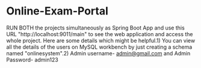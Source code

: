 # Online-Exam-Portal

RUN BOTH the projects simultaneously as Spring Boot App and use this URL "http://localhost:9011/main" to see the web application and access the whole project. Here are some details which might be helpful.1) You can view all the details of the users on MySQL workbench by just creating a schema named "onlinesystem".2) Admin username- admin@gmail.com and Admin Password- admin123
